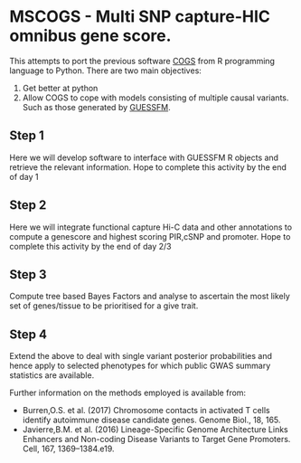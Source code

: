 # MSCOGS - **M**ulti **S**NP **c**apture-HIC omnibus **g**ene **s**core. 
 
This attempts to port the previous software [COGS](https://github.com/ollyburren/CHIGP) from R programming language to Python. There are two main objectives:

1. Get better at python
2. Allow COGS to cope with models consisting of multiple causal variants. Such as those generated by [GUESSFM](http://journals.plos.org/plosgenetics/article?id=10.1371/journal.pgen.1005272).
 
## Step 1

Here we will develop software to interface with GUESSFM R objects and retrieve the relevant information. Hope to complete this activity by the end of day 1

## Step 2

Here we will integrate functional capture Hi-C data and other annotations to compute a genescore and highest scoring PIR,cSNP and promoter. Hope to complete this activity by the end of day 2/3

## Step 3

Compute tree based Bayes Factors and analyse to ascertain the most likely set of genes/tissue to be prioritised for a give trait.

## Step 4

Extend the above to deal with single variant posterior probabilities and hence apply to selected phenotypes for which public GWAS summary statistics are available.

Further information on the methods employed is available from: 

- Burren,O.S. et al. (2017) Chromosome contacts in activated T cells identify autoimmune disease candidate genes. Genome Biol., 18, 165.
- Javierre,B.M. et al. (2016) Lineage-Specific Genome Architecture Links Enhancers and Non-coding Disease Variants to Target Gene Promoters. Cell, 167, 1369–1384.e19.
 
